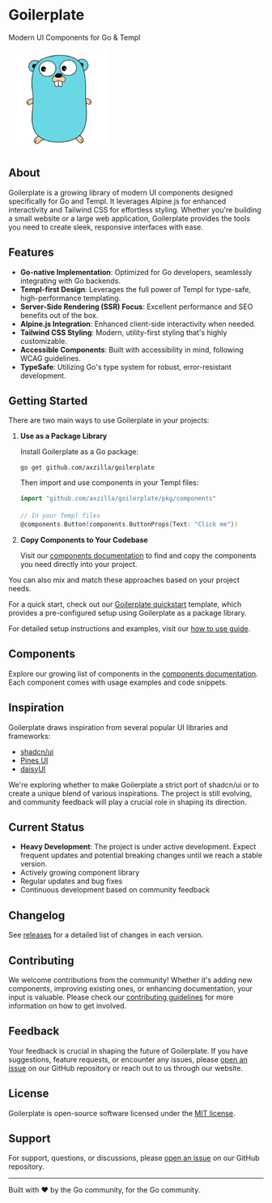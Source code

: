 # Goilerplate

Modern UI Components for Go & Templ

<img src="./assets/img/gopher.svg" alt="Goilerplate Logo" width="200"/>

## About

Goilerplate is a growing library of modern UI components designed specifically for Go and Templ. It leverages Alpine.js for enhanced interactivity and Tailwind CSS for effortless styling. Whether you're building a small website or a large web application, Goilerplate provides the tools you need to create sleek, responsive interfaces with ease.

## Features

- **Go-native Implementation**: Optimized for Go developers, seamlessly integrating with Go backends.
- **Templ-first Design**: Leverages the full power of Templ for type-safe, high-performance templating.
- **Server-Side Rendering (SSR) Focus**: Excellent performance and SEO benefits out of the box.
- **Alpine.js Integration**: Enhanced client-side interactivity when needed.
- **Tailwind CSS Styling**: Modern, utility-first styling that's highly customizable.
- **Accessible Components**: Built with accessibility in mind, following WCAG guidelines.
- **TypeSafe**: Utilizing Go's type system for robust, error-resistant development.

## Getting Started

There are two main ways to use Goilerplate in your projects:

1. **Use as a Package Library**

   Install Goilerplate as a Go package:

   ```
   go get github.com/axzilla/goilerplate
   ```

   Then import and use components in your Templ files:

   ```go
   import "github.com/axzilla/goilerplate/pkg/components"

   // In your Templ files
   @components.Button(components.ButtonProps{Text: "Click me"})
   ```

2. **Copy Components to Your Codebase**

   Visit our [components documentation](https://goilerplate.com/docs/components) to find and copy the components you need directly into your project.

You can also mix and match these approaches based on your project needs.

For a quick start, check out our [Goilerplate quickstart](https://github.com/axzilla/goilerplate-quickstart) template, which provides a pre-configured setup using Goilerplate as a package library.

For detailed setup instructions and examples, visit our [how to use guide](https://goilerplate.com/docs/how-to-use).

## Components

Explore our growing list of components in the [components documentation](https://goilerplate.com/docs/components). Each component comes with usage examples and code snippets.

## Inspiration

Goilerplate draws inspiration from several popular UI libraries and frameworks:

- [shadcn/ui](https://ui.shadcn.com/)
- [Pines UI](https://devdojo.com/pines)
- [daisyUI](https://daisyui.com/)

We're exploring whether to make Goilerplate a strict port of shadcn/ui or to create a unique blend of various inspirations. The project is still evolving, and community feedback will play a crucial role in shaping its direction.

## Current Status

- **Heavy Development**: The project is under active development. Expect frequent updates and potential breaking changes until we reach a stable version.
- Actively growing component library
- Regular updates and bug fixes
- Continuous development based on community feedback

## Changelog

See [releases](https://github.com/axzilla/goilerplate/releases) for a detailed list of changes in each version.

## Contributing

We welcome contributions from the community! Whether it's adding new components, improving existing ones, or enhancing documentation, your input is valuable. Please check our [contributing guidelines](CONTRIBUTING.md) for more information on how to get involved.

## Feedback

Your feedback is crucial in shaping the future of Goilerplate. If you have suggestions, feature requests, or encounter any issues, please [open an issue](https://github.com/axzilla/goilerplate/issues) on our GitHub repository or reach out to us through our website.

## License

Goilerplate is open-source software licensed under the [MIT license](LICENSE).

## Support

For support, questions, or discussions, please [open an issue](https://github.com/axzilla/goilerplate/issues) on our GitHub repository.

---

Built with ❤️ by the Go community, for the Go community.

